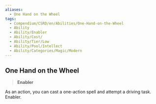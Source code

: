 ```yaml
---
aliases:
  - One Hand on the Wheel
tags:
  - Compendium/CSRD/en/Abilities/One-Hand-on-the-Wheel
  - Ability
  - Ability/Enabler
  - Ability/Cost/
  - Ability/Tier/Low
  - Ability/Pool/Intellect
  - Ability/Categories/Magic/Modern
---
```

  
    
## One Hand on the Wheel  
>**Enabler**    
As an action, you can cast a one-action spell and attempt a driving task. Enabler.  
  
